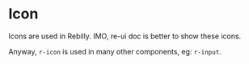 # Icon

Icons are used in Rebilly. IMO, re-ui doc is better to show these icons.

Anyway, `r-icon` is used in many other components, eg: `r-input`.
